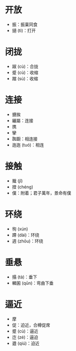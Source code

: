 # 开放
* 振：振稟同食
* 擿 (tì)：打开
# 闭拢
* 踧 (cù)：合拢
* 蹙 (cù)：收缩
* 蹜 (sù)：收缩
# 连接
* 搪挨
* 纚屬：连接
* 携
* 攣
* 踟蹰：相连接
* 迤迤 (tuó)：相连
# 接触
* 擑 (jǐ)
* 撜 (chéng)
* 僕：附着；君子萬年，景命有僕
# 环绕
* 徇 (xún)
* 蹛 (dài)：环绕
* 週 (zhōu)：环绕
# 垂悬
* 搨 (tà)：垂下
* 轔囷 (qūn)：弯曲下垂
# 逼近
- 摩
- 促：迫近，合樽促席
- 蹙 (cù)：逼近
- 迮 (zé)：逼迫
- 遒 (qiú)：迫近
